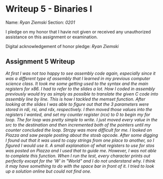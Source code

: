 Writeup 5 - Binaries I
======

Name: *Ryan Ziemski*
Section: *0201*

I pledge on my honor that I havie not given or received any unauthorized assistance on this assignment or examination.

Digital acknowledgement of honor pledge: *Ryan Ziemski*

## Assignment 5 Writeup

*At first I was not too happy to see assembly code again, especially since it was a different type of assembly that I learned in my previous computer science class. It took me some getting used to the syntax and the main registers for x86. I had to refer to the slides a lot. How I coded in assembly previously would try as simply as possible to translate the given C code into assembly line by line. This is how I tackled the memset function. 
After looking at the slides I was able to figure out that the 3 parameters were stored in rdi, rsi, and rdx, respectively. I then moved those values into the registers I wanted, and set my counter register (rcx) to 0 to begin my for loop. The for loop was pretty simple to write. I just moved every value in the src to the destination and then incremented both of the pointers until my counter concluded the loop. 
Strcpy was more difficult for me. I looked on Piazza and saw people posting about the stosb opcode. After some digging I found out that it was used to copy strings from one place to another, so I figured I would use it. A small explanation of what registers to use for stos was posted on Piazza and I used that to guide me. However, I was not able to complete this function. When I run the test, every character prints out perfectly except for the 'W' in "World" and I do not understand why. I think it may have something to do with the space bar in front of it. I tried to look up a solution online but could not find one.*

